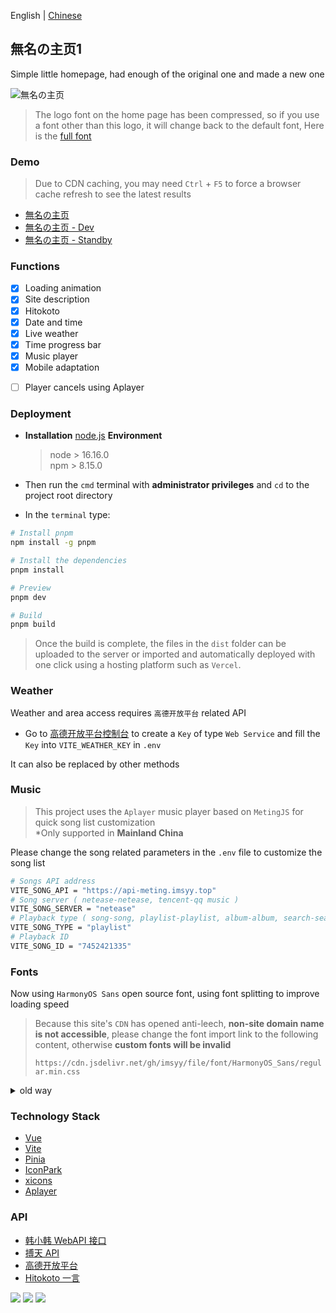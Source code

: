 English | [Chinese](./README.md)

<p>
<strong><h2>無名の主页1</h2></strong>
Simple little homepage, had enough of the original one and made a new one
</p>

![無名の主页](https://s2.loli.net/2022/07/14/K5JigfvDoNewtuS.webp)

>The logo font on the home page has been compressed, so if you use a font other than this logo, it will change back to the default font, Here is the [full font](https://file.4everland.app/font/Other/Pacifico-Regular.ttf)  

### Demo

>Due to CDN caching, you may need `Ctrl` + `F5` to force a browser cache refresh to see the latest results

- [無名の主页](https://www.imsyy.top)
- [無名の主页 - Dev](https://home-imsyy.vercel.app)
- [無名の主页 - Standby](https://home-5iw.pages.dev)

### Functions

- [x] Loading animation
- [x] Site description
- [x] Hitokoto
- [x] Date and time
- [x] Live weather
- [x] Time progress bar
- [x] Music player
- [x] Mobile adaptation

* [ ] Player cancels using Aplayer

### Deployment

* **Installation** [node.js](https://nodejs.org/zh-cn/) **Environment**

  > node > 16.16.0  
  > npm > 8.15.0
  
* Then run the `cmd` terminal with **administrator privileges** and `cd` to the project root directory
* In the `terminal` type:

```bash
# Install pnpm
npm install -g pnpm

# Install the dependencies
pnpm install

# Preview
pnpm dev

# Build
pnpm build
```

> Once the build is complete, the files in the `dist` folder can be uploaded to the server or imported and automatically deployed with one click using a hosting platform such as `Vercel`.

### Weather

Weather and area access requires `高德开放平台` related API

- Go to [高德开放平台控制台](https://console.amap.com/dev/index) to create a `Key` of type `Web Service` and fill the `Key` into `VITE_WEATHER_KEY` in `.env` 

It can also be replaced by other methods

### Music

>This project uses the `Aplayer` music player based on `MetingJS` for quick song list customization  
>*Only supported in **Mainland China**

Please change the song related parameters in the `.env` file to customize the song list

```bash
# Songs API address
VITE_SONG_API = "https://api-meting.imsyy.top"
# Song server ( netease-netease, tencent-qq music )
VITE_SONG_SERVER = "netease"
# Playback type ( song-song, playlist-playlist, album-album, search-search, artist-artist )
VITE_SONG_TYPE = "playlist"
# Playback ID
VITE_SONG_ID = "7452421335"
```

### Fonts

Now using `HarmonyOS Sans` open source font, using font splitting to improve loading speed

>Because this site's `CDN` has opened anti-leech, **non-site domain name is not accessible**, please change the font import link to the following content, otherwise **custom fonts will be invalid**
>
>`https://cdn.jsdelivr.net/gh/imsyy/file/font/HarmonyOS_Sans/regular.min.css`

<details>
<summary>old way</summary>

>As Chinese fonts are introduced in this project, Chinese fonts need to be compressed to improve the loading speed of the page (you can also cancel the use of Chinese fonts)

#### Chinese font removal traditional

- Install `Python 3.7` and `pip`
- Run `pip install fonttools`
- Download [sc_unicode.txt](https://gist.githubusercontent.com/imaegoo/d64e5088b723c2e02c40985f55ff12db/raw/5ebd2ce49418c73459a9dfe050483409306a6c1d/sc_unicode.txt)
- Run `pyftsubset font-name.ttf --unicodes-file=sc_unicode.txt`

#### fonts further compressed

- Compile and install ``Google woff2``

```bash
sudo apt-get install -y git g++ make
git clone --recursive https://github.com/google/woff2.git
cd woff2
make clean all
```

- Compress the font again

```
. /woff2_compress . /font_name.ttf
```

- Eventually the original font can be slow loaded, **load the compressed font first**

>For more information, please go to [虹墨空间站](https://www.imaegoo.com/2020/chinese-font-compress/) to view the original article

</details>

### Technology Stack

* [Vue](https://cn.vuejs.org/)
* [Vite](https://vitejs.cn/vite3-cn/)
* [Pinia](https://pinia.vuejs.org/zh/)
* [IconPark](https://iconpark.oceanengine.com/official)
* [xicons](https://xicons.org/)
* [Aplayer](https://aplayer.js.org/)

### API

* [韩小韩 WebAPI 接口](https://api.vvhan.com/)
* [搏天 API](https://api.btstu.cn/doc/sjbz.php)
* [高德开放平台](https://lbs.amap.com/)
* [Hitokoto 一言](https://hitokoto.cn/)

<a title="SSL" target="_blank" href="https://myssl.com/seal/detail?domain=blog.imsyy.top"><img src="https://img.shields.io/badge/MySSL-安全认证-brightgreen"></a>&nbsp;<a title="CDN" target="_blank" href="https://cdnjs.com/"><img src="https://img.shields.io/badge/CDN-Cloudflare-blue"></a>&nbsp;<a title="Copyright" target="_blank" href="https://imsyy.top/"><img src="https://img.shields.io/badge/Copyright%20%C2%A9%202020--2023-%E7%84%A1%E5%90%8D-red"></a>
